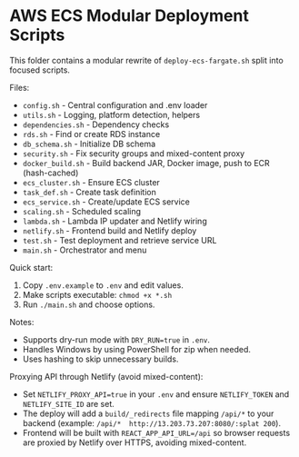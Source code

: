 # AWS ECS Modular Deployment Scripts

This folder contains a modular rewrite of `deploy-ecs-fargate.sh` split into focused scripts.

Files:

- `config.sh` - Central configuration and .env loader
- `utils.sh` - Logging, platform detection, helpers
- `dependencies.sh` - Dependency checks
- `rds.sh` - Find or create RDS instance
- `db_schema.sh` - Initialize DB schema
- `security.sh` - Fix security groups and mixed-content proxy
- `docker_build.sh` - Build backend JAR, Docker image, push to ECR (hash-cached)
- `ecs_cluster.sh` - Ensure ECS cluster
- `task_def.sh` - Create task definition
- `ecs_service.sh` - Create/update ECS service
- `scaling.sh` - Scheduled scaling
- `lambda.sh` - Lambda IP updater and Netlify wiring
- `netlify.sh` - Frontend build and Netlify deploy
- `test.sh` - Test deployment and retrieve service URL
- `main.sh` - Orchestrator and menu

Quick start:

1. Copy `.env.example` to `.env` and edit values.
2. Make scripts executable: `chmod +x *.sh`
3. Run `./main.sh` and choose options.

Notes:

- Supports dry-run mode with `DRY_RUN=true` in `.env`.
- Handles Windows by using PowerShell for zip when needed.
- Uses hashing to skip unnecessary builds.

Proxying API through Netlify (avoid mixed-content):

- Set `NETLIFY_PROXY_API=true` in your `.env` and ensure `NETLIFY_TOKEN` and `NETLIFY_SITE_ID` are set.
- The deploy will add a `build/_redirects` file mapping `/api/*` to your backend (example: `/api/*  http://13.203.73.207:8080/:splat 200`).
- Frontend will be built with `REACT_APP_API_URL=/api` so browser requests are proxied by Netlify over HTTPS, avoiding mixed-content.

